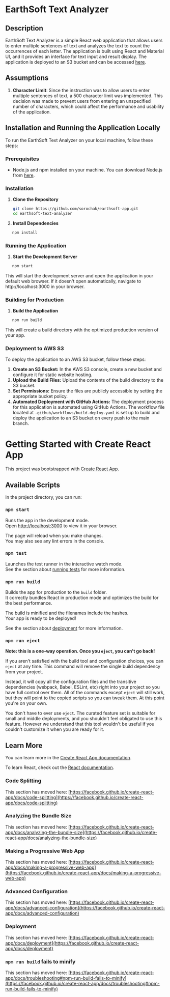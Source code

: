 # EarthSoft Text Analyzer

## Description

EarthSoft Text Analyzer is a simple React web application that allows users to enter multiple sentences of text and analyzes the text to count the occurrences of each letter. The application is built using React and Material UI, and it provides an interface for text input and result display. The application is deployed to an S3 bucket and can be accessed [here](http://earthsoft-app.s3-website-us-east-1.amazonaws.com).

## Assumptions

1. **Character Limit**: Since the instruction was to allow users to enter multiple sentences of text, a 500 character limit was implemented. This decision was made to prevent users from entering an unspecified number of characters, which could affect the performance and usability of the application.

## Installation and Running the Application Locally

To run the EarthSoft Text Analyzer on your local machine, follow these steps:

### Prerequisites

- Node.js and npm installed on your machine. You can download Node.js from [here](https://nodejs.org/).

### Installation

1. **Clone the Repository**

   ```bash
   git clone https://github.com/sorochak/earthsoft-app.git
   cd earthsoft-text-analyzer
   ```

2. **Install Dependencies**

```bash
   npm install
```

### Running the Application

1. **Start the Development Server**

```bash
   npm start
```

This will start the development server and open the application in your default web browser. If it doesn't open automatically, navigate to http://localhost:3000 in your browser.

### Building for Production

1. **Build the Application**

```bash
   npm run build
```

This will create a build directory with the optimized production version of your app.

### Deployment to AWS S3

To deploy the application to an AWS S3 bucket, follow these steps:

1. **Create an S3 Bucket:** In the AWS S3 console, create a new bucket and configure it for static website hosting.
2. **Upload the Build Files:** Upload the contents of the build directory to the S3 bucket.
3. **Set Permissions:** Ensure the files are publicly accessible by setting the appropriate bucket policy.
4. **Automated Deployment with GitHub Actions:** The deployment process for this application is automated using GitHub Actions. The workflow file located at `.github/workflows/build-deploy.yaml` is set up to build and deploy the application to an S3 bucket on every push to the main branch.

# Getting Started with Create React App

This project was bootstrapped with [Create React App](https://github.com/facebook/create-react-app).

## Available Scripts

In the project directory, you can run:

### `npm start`

Runs the app in the development mode.\
Open [http://localhost:3000](http://localhost:3000) to view it in your browser.

The page will reload when you make changes.\
You may also see any lint errors in the console.

### `npm test`

Launches the test runner in the interactive watch mode.\
See the section about [running tests](https://facebook.github.io/create-react-app/docs/running-tests) for more information.

### `npm run build`

Builds the app for production to the `build` folder.\
It correctly bundles React in production mode and optimizes the build for the best performance.

The build is minified and the filenames include the hashes.\
Your app is ready to be deployed!

See the section about [deployment](https://facebook.github.io/create-react-app/docs/deployment) for more information.

### `npm run eject`

**Note: this is a one-way operation. Once you `eject`, you can't go back!**

If you aren't satisfied with the build tool and configuration choices, you can `eject` at any time. This command will remove the single build dependency from your project.

Instead, it will copy all the configuration files and the transitive dependencies (webpack, Babel, ESLint, etc) right into your project so you have full control over them. All of the commands except `eject` will still work, but they will point to the copied scripts so you can tweak them. At this point you're on your own.

You don't have to ever use `eject`. The curated feature set is suitable for small and middle deployments, and you shouldn't feel obligated to use this feature. However we understand that this tool wouldn't be useful if you couldn't customize it when you are ready for it.

## Learn More

You can learn more in the [Create React App documentation](https://facebook.github.io/create-react-app/docs/getting-started).

To learn React, check out the [React documentation](https://reactjs.org/).

### Code Splitting

This section has moved here: [https://facebook.github.io/create-react-app/docs/code-splitting](https://facebook.github.io/create-react-app/docs/code-splitting)

### Analyzing the Bundle Size

This section has moved here: [https://facebook.github.io/create-react-app/docs/analyzing-the-bundle-size](https://facebook.github.io/create-react-app/docs/analyzing-the-bundle-size)

### Making a Progressive Web App

This section has moved here: [https://facebook.github.io/create-react-app/docs/making-a-progressive-web-app](https://facebook.github.io/create-react-app/docs/making-a-progressive-web-app)

### Advanced Configuration

This section has moved here: [https://facebook.github.io/create-react-app/docs/advanced-configuration](https://facebook.github.io/create-react-app/docs/advanced-configuration)

### Deployment

This section has moved here: [https://facebook.github.io/create-react-app/docs/deployment](https://facebook.github.io/create-react-app/docs/deployment)

### `npm run build` fails to minify

This section has moved here: [https://facebook.github.io/create-react-app/docs/troubleshooting#npm-run-build-fails-to-minify](https://facebook.github.io/create-react-app/docs/troubleshooting#npm-run-build-fails-to-minify)
